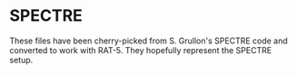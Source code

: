 SPECTRE
=======

These files have been cherry-picked from S. Grullon's SPECTRE code and converted to work with RAT-5. 
They hopefully represent the SPECTRE setup.
